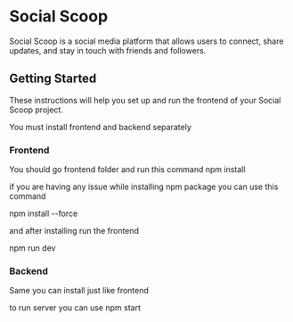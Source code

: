 # Social Scoop

Social Scoop is a social media platform that allows users to connect, share updates, and stay in touch with friends and followers.


## Getting Started

These instructions will help you set up and run the frontend of your Social Scoop project.

You must install frontend and backend separately


### Frontend

You should go frontend folder and run this command npm install 

if you are having any issue while installing npm package
you can use this command

npm install --force

and after installing run the frontend

npm run dev


### Backend

Same you can install just like frontend

to run server you can use npm start

 